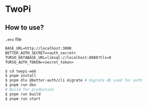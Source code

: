 # TwoPi

## How to use?

`.env` file

```txt
BASE_URL=http://localhost:3000
BETTER_AUTH_SECRET=<auth_secret>
TURSO_DATABASE_URL=libsql://localhost:8080?tls=0
TURSO_AUTH_TOKEN=<secret_token>
```

```sh
$ cd twopi-web
$ pnpm install
$ pnpm dlx @better-auth/cli migrate # migrate db used for auth
$ pnpm run dev
# Build for production
$ pnpm run build
$ pnpm run start
```
